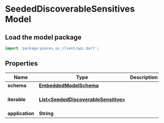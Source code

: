 # SeededDiscoverableSensitives Model

## Load the model package
```dart
import 'package:pieces_os_client/api.dart';
```

## Properties
Name | Type | Description | Notes
------------ | ------------- | ------------- | -------------
**schema** | [**EmbeddedModelSchema**](EmbeddedModelSchema) |  | [optional] 
**iterable** | [**List\<SeededDiscoverableSensitive\>**](SeededDiscoverableSensitive) |  | [default to const []]
**application** | **String** |  | 




